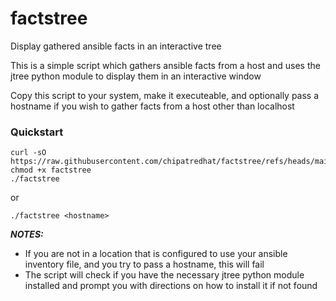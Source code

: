 # factstree
Display gathered ansible facts in an interactive tree

This is a simple script which gathers ansible facts from a host and uses the jtree python module to display them in an interactive window

Copy this script to your system, make it executeable, and optionally pass a hostname if you wish to gather facts from a host other than localhost

### Quickstart
```
curl -sO https://raw.githubusercontent.com/chipatredhat/factstree/refs/heads/main/factstree
chmod +x factstree
./factstree
```
or
```
./factstree <hostname>
```

***NOTES:*** 
- If you are not in a location that is configured to use your ansible inventory file, and you try to pass a hostname, this will fail
- The script will check if you have the necessary jtree python module installed and prompt you with directions on how to install it if not found

